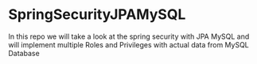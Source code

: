 # SpringSecurityJPAMySQL
In this repo we will take a look at the spring security with JPA MySQL and will implement multiple Roles and Privileges with actual data from MySQL Database
